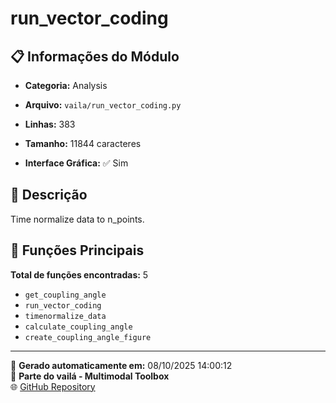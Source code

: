 # run_vector_coding

## 📋 Informações do Módulo

- **Categoria:** Analysis
- **Arquivo:** `vaila/run_vector_coding.py`
- **Linhas:** 383
- **Tamanho:** 11844 caracteres


- **Interface Gráfica:** ✅ Sim

## 📖 Descrição

Time normalize data to n_points.

## 🔧 Funções Principais

**Total de funções encontradas:** 5

- `get_coupling_angle`
- `run_vector_coding`
- `timenormalize_data`
- `calculate_coupling_angle`
- `create_coupling_angle_figure`




---

📅 **Gerado automaticamente em:** 08/10/2025 14:00:12  
🔗 **Parte do vailá - Multimodal Toolbox**  
🌐 [GitHub Repository](https://github.com/vaila-multimodaltoolbox/vaila)
